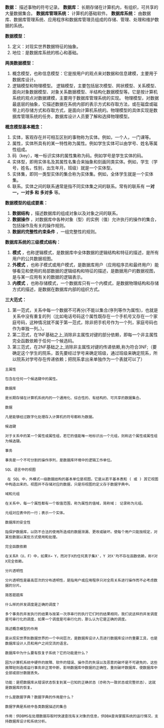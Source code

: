 **数据：** 描述事物的符号记录。
**数据库：** 长期存储在计算机内，有组织，可共享的大量数据集合。
**数据库管理系统：** 计算机的基础软件。
**数据库系统：** 由数据库、数据库管理系统、应用程序和数据库管理员组成的存储、管理、处理和维护数据的系统。


**数据模型：** 
1. 定义：对现实世界数据特征的抽象。
2. 地位：是数据库系统的核心和基础。

**两类数据模型：**
1. 概念模型，也称信息模型：它是按用户的观点来对数据和信息建模，主要用于数据库设计。
2. 逻辑模型和物理模型。
	逻辑模型，主要包括层次模型、网状模型、关系模型、面向对象数据模型、对象关系数据模型、半结构化数据模型等。它是按计算机系统的观点对数据建模，主要用于数据库管理系统的实现。
	物理模型，对数据最底层的抽象，它描述数据在系统内部的表示方式和存取方法，或在磁盘或磁带上的存储方式和存取方式，是面向计算机系统的。物理模型的具体实现是数据库管理系统的任务，数据库设计人员要了解和选择物理模型。

**概念模型基本概念：**
1. 实体，客观存在并可相互区别的事物称为实体。例如，一个人，一门课等。
2. 属性，实体所具有的某一特性称为属性。例如学生实体可以由学号、姓名等属性组成。
3. 码（key），唯一标识实体的属性集称为码。例如学号是学生实体的码。
4. 实体型，即用实体名及其属性名集合来抽象和刻画同类实体。例如，学生（学号，姓名，性别，出生年月，班级）就是一个实体型。
5. 实体集，即同一类型实体的集合称为实体集。例如，全体学生就是一个实体集。
6. 联系。实体之间的联系通常是指不同实体集之间的联系。常有的联系有 **一对一，一对多 和 多对多** 等。

**数据模型的组成要素：**
1. **数据结构** ，描述数据库的组成对象以及对象之间的联系。
2. **数据操作** ，对数据库中各种对象（型）的实例（值）允许执行的操作的集合，包括操作及有关的操作规则。
3. **数据的完整性约束条件** ，一组完整性的规则。


**数据库系统的三级模式结构：**
1. **模式** ，也称逻辑模式，是数据库中全体数据的逻辑结构和特征的描述，是所有用户的公共数据视图。
2. **外模式** ，也称子模式或用户模式，是数据库用户（应用程序员和最终用户）能够看见和使用的局部数据的逻辑结构和特征的描述，是数据用户的数据视图，是与某一应用有关的数据的逻辑表示。
3. **内模式** ，也称存储模式，一个数据库只有一个内模式，是数据物理结构和存储方式的描述，是数据在数据库内部的组织方式。


**三大范式：**
1. 第一范式，关系中每一个数据不可再分(不能以集合/序列等作为属性)，也就是关系中没有重复的列（比如电话号码这个属性既存在一个手机号又存在一个家庭号码，这种情况就不属于第一范式，除非把手机号作为一个列，家庭号码也作为单独一列。）。
2. 第二范式，在1NF基础之上,消除非主属性对键的部分依赖，即每一个非主属性完全函数依赖于任何一个候选码。
3. 第三范式，在2NF基础之上,消除非主属性对键的传递依赖,称为符合3NF;（要确定这个学生的院系，首先要经过学号来确定班级，通过班级来确定院系，所以院系对学号存在传递依赖；把院系拿出来单独作为一个表就可以了）


```in
主属性

包含在任何一个候选键中的属性。

数据库

是长期存储在计算机系统内的一个通用化、综合性的、有结构的、可共享的数据集合。

数据

凡是能够经过数字化处理存入计算机的符号都称为数据。

候选键

对于关系中的某一个属性或属性组，若它的值能唯一地标识出一个元组，则称这个属性或属性组为候选键。

事务

事务是一个不可分割的操作序列，是数据库环境中的逻辑工作单位。

SQL 语言中的视图

 在 SQL 中，外模式一级数据结构的基本单位是视图，它是从若干基本表和 ( 或 ) 其它视图中构造出来的，视图并不存储对应的数据，只是将视图的定义存于数据字典中。

域和元组

在关系中，每一个属性都有一个取值范围，称为属性的值域，简称域； 记录称为元组。

元组对应表中的一行；表示一个实体。

数据库的安全性

指保护数据库，以防不合法的使用所造成的数据泄漏、更改或破坏。使每个用户只能按规定，对某些数据以某些方式使用和处理。

完全函数依赖

在关系R（U，F）中，如果X→ Y，而对于X的任何真子集X'，Y 对X'均不存在函数依赖，称Y对X完全依赖。

分片透明性

分片透明性是最高层次的分布透明性，是指用户或应用程序只对全局关系进行操作而不必考虑数据的分片。

简答题题库

什么样的并发调度是正确的调度？

多个事务的并发执行的结果与按某一次序串行的执行它们时的结果相同，我们说这样的并发调度是可串行化的调度，如果一个调度是可串行化的，那么认为它是正确的调度。

简述概念模型的作用

是从现实世界到数据世界的一个中间层次，是数据库设计人员进行数据库设计的重要工具，也是数据库设计人员和用户之间交流的语言。

数据库中为什么要有恢复子系统？它的功能是什么？

因为计算机系统中硬件的故障、软件的错误、操作员的失误以及恶意的破坏是不可避免的，这些故障轻则造成运行事务非正常中断，影响数据库中数据的正确性，重则破坏数据库，使数据库中全部或部分数据丢失。

功能：是把数据库从错误状态恢复到某一已知的正确状态（亦称为一致状态或完整状态），这就是数据库的恢复。

什么是数据字典？数据字典的作用是什么？

数据字典是系统中各类数据描述的集合

作用：供DBMS在处理数据存取时快速查找有关对象的信息，供DBA查询掌握系统的运行情况，支持数据库设计和系统分析。
```